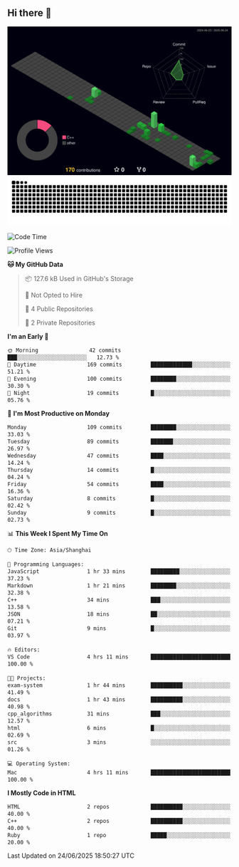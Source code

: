 ## Hi there 👋

<!--
**badb0ttle/badb0ttle** is a ✨ _special_ ✨ repository because its `README.md` (this file) appears on your GitHub profile.

Here are some ideas to get you started:

- 🔭 I’m currently working on ...
- 🌱 I’m currently learning ...
- 👯 I’m looking to collaborate on ...
- 🤔 I’m looking for help with ...
- 💬 Ask me about ...
- 📫 How to reach me: ...
- 😄 Pronouns: ...
- ⚡ Fun fact: ...
-->
![Personal 3D Metrics](./profile-3d-contrib/profile-night-green.svg)
<picture>
<img alt="github-snake"
    src="https://raw.githubusercontent.com/HaynesChennn/HaynesChennn/output/github-contribution-grid-snake.svg" />
</picture>

<!--START_SECTION:waka-->
![Code Time](http://img.shields.io/badge/Code%20Time-229%20hrs%2059%20mins-blue)

![Profile Views](http://img.shields.io/badge/Profile%20Views-148-blue)

**🐱 My GitHub Data** 

> 📦 127.6 kB Used in GitHub's Storage 
 > 
> 🚫 Not Opted to Hire
 > 
> 📜 4 Public Repositories 
 > 
> 🔑 2 Private Repositories 
 > 
**I'm an Early 🐤** 

```text
🌞 Morning                42 commits          ███░░░░░░░░░░░░░░░░░░░░░░   12.73 % 
🌆 Daytime                169 commits         █████████████░░░░░░░░░░░░   51.21 % 
🌃 Evening                100 commits         ████████░░░░░░░░░░░░░░░░░   30.30 % 
🌙 Night                  19 commits          █░░░░░░░░░░░░░░░░░░░░░░░░   05.76 % 
```
📅 **I'm Most Productive on Monday** 

```text
Monday                   109 commits         ████████░░░░░░░░░░░░░░░░░   33.03 % 
Tuesday                  89 commits          ███████░░░░░░░░░░░░░░░░░░   26.97 % 
Wednesday                47 commits          ████░░░░░░░░░░░░░░░░░░░░░   14.24 % 
Thursday                 14 commits          █░░░░░░░░░░░░░░░░░░░░░░░░   04.24 % 
Friday                   54 commits          ████░░░░░░░░░░░░░░░░░░░░░   16.36 % 
Saturday                 8 commits           █░░░░░░░░░░░░░░░░░░░░░░░░   02.42 % 
Sunday                   9 commits           █░░░░░░░░░░░░░░░░░░░░░░░░   02.73 % 
```


📊 **This Week I Spent My Time On** 

```text
🕑︎ Time Zone: Asia/Shanghai

💬 Programming Languages: 
JavaScript               1 hr 33 mins        █████████░░░░░░░░░░░░░░░░   37.23 % 
Markdown                 1 hr 21 mins        ████████░░░░░░░░░░░░░░░░░   32.38 % 
C++                      34 mins             ███░░░░░░░░░░░░░░░░░░░░░░   13.58 % 
JSON                     18 mins             ██░░░░░░░░░░░░░░░░░░░░░░░   07.21 % 
Git                      9 mins              █░░░░░░░░░░░░░░░░░░░░░░░░   03.97 % 

🔥 Editors: 
VS Code                  4 hrs 11 mins       █████████████████████████   100.00 % 

🐱‍💻 Projects: 
exam-system              1 hr 44 mins        ██████████░░░░░░░░░░░░░░░   41.49 % 
docs                     1 hr 43 mins        ██████████░░░░░░░░░░░░░░░   40.98 % 
cpp_algorithms           31 mins             ███░░░░░░░░░░░░░░░░░░░░░░   12.57 % 
html                     6 mins              █░░░░░░░░░░░░░░░░░░░░░░░░   02.69 % 
src                      3 mins              ░░░░░░░░░░░░░░░░░░░░░░░░░   01.26 % 

💻 Operating System: 
Mac                      4 hrs 11 mins       █████████████████████████   100.00 % 
```

**I Mostly Code in HTML** 

```text
HTML                     2 repos             ██████████░░░░░░░░░░░░░░░   40.00 % 
C++                      2 repos             ██████████░░░░░░░░░░░░░░░   40.00 % 
Ruby                     1 repo              █████░░░░░░░░░░░░░░░░░░░░   20.00 % 
```




 Last Updated on 24/06/2025 18:50:27 UTC
<!--END_SECTION:waka-->

